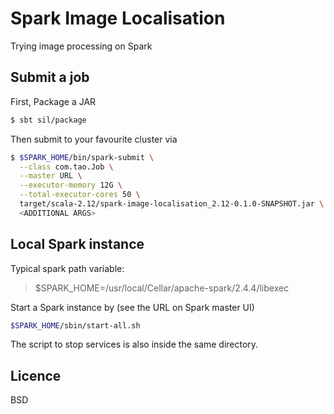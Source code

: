 # Spark Image Localisation

Trying image processing on Spark

## Submit a job

First, Package a JAR

```bash
$ sbt sil/package
```

Then submit to your favourite cluster via

```bash
$ $SPARK_HOME/bin/spark-submit \
  --class com.tao.Job \
  --master URL \
  --executor-memory 12G \
  --total-executor-cores 50 \
  target/scala-2.12/spark-image-localisation_2.12-0.1.0-SNAPSHOT.jar \
  <ADDITIONAL ARGS>
```

## Local Spark instance

Typical spark path variable:

> $SPARK_HOME=/usr/local/Cellar/apache-spark/2.4.4/libexec

Start a Spark instance by (see the URL on Spark master UI)

```bash
$SPARK_HOME/sbin/start-all.sh
```

The script to stop services is also inside the same directory.

## Licence

BSD
